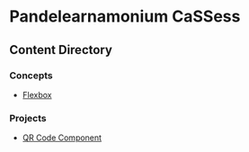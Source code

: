 # Pandelearnamonium CaSSess

## Content Directory

### Concepts
- [Flexbox](./concepts/flexbox)

### Projects
- [QR Code Component](./projects/fementor/qr-code-component)
